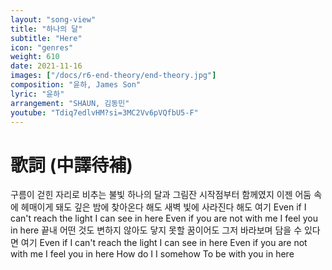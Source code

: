 ```yaml
---
layout: "song-view"
title: "하나의 달"
subtitle: "Here"
icon: "genres"
weight: 610
date: 2021-11-16
images: ["/docs/r6-end-theory/end-theory.jpg"]
composition: "윤하, James Son"
lyric: "윤하"
arrangement: "SHAUN, 김동민"
youtube: "Tdiq7edlvHM?si=3MC2Vv6pVQfbU5-F"
---
```


# 歌詞 (中譯待補)

구름이 걷힌 자리로 비추는 불빛
하나의 달과 그림잔
시작점부터 함께였지
이젠
어둠 속에 헤매이게 돼도
깊은 밤에 찾아온다 해도
새벽 빛에 사라진다 해도
여기
Even if I can't reach the light
I can see in here
Even if you are not with me
I feel you in here
끝내
어떤 것도 변하지 않아도
닿지 못할 꿈이어도 그저
바라보며 담을 수 있다면
여기
Even if I can't reach the light
I can see in here
Even if you are not with me
I feel you in here
How do I
I somehow
To be with you in here

